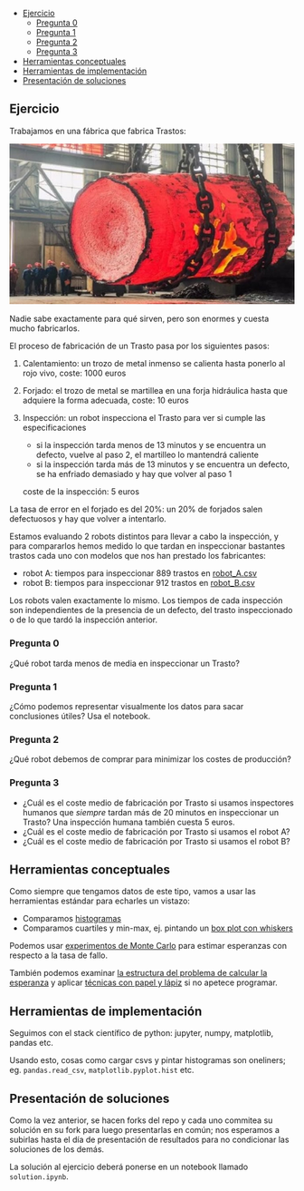 * [Ejercicio](#Ejercicio)
  * [Pregunta 0](#Pregunta-0)
  * [Pregunta 1](#Pregunta-1)
  * [Pregunta 2](#Pregunta-2)
  * [Pregunta 3](#Pregunta-3)
* [Herramientas conceptuales](#Herramientas-conceptuales)
* [Herramientas de implementación](#Herramientas-de-implementación)
* [Presentación de soluciones](#Presentación-de-soluciones)

## Ejercicio

Trabajamos en una fábrica que fabrica Trastos:

![trasto.jpeg](trasto.jpeg)

Nadie sabe exactamente para qué sirven, pero son enormes y cuesta mucho fabricarlos.

El proceso de fabricación de un Trasto pasa por los siguientes pasos:

1. Calentamiento: un trozo de metal inmenso se calienta hasta ponerlo al rojo vivo, coste: 1000 euros
2. Forjado: el trozo de metal se martillea en una forja hidráulica hasta que adquiere la forma adecuada, coste: 10 euros
3. Inspección: un robot inspecciona el Trasto para ver si cumple las especificaciones
   - si la inspección tarda menos de 13 minutos y se encuentra un defecto, vuelve al paso 2, el martilleo lo mantendrá caliente
   - si la inspección tarda más de 13 minutos y se encuentra un defecto, se ha enfriado demasiado y hay que volver al paso 1

   coste de la inspección: 5 euros

La tasa de error en el forjado es del 20%: un 20% de forjados salen defectuosos y hay que volver a intentarlo.

Estamos evaluando 2 robots distintos para llevar a cabo la inspección, y para compararlos hemos medido lo que tardan en inspeccionar bastantes trastos cada uno con modelos que nos han prestado los fabricantes:

* robot A: tiempos para inspeccionar 889 trastos en [robot_A.csv](robot_A.csv)
* robot B: tiempos para inspeccionar 912 trastos en [robot_B.csv](robot_B.csv)

Los robots valen exactamente lo mismo. Los tiempos de cada inspección son independientes de la presencia de un defecto, del trasto inspeccionado o de lo que tardó la inspección anterior.

### Pregunta 0

¿Qué robot tarda menos de media en inspeccionar un Trasto?

### Pregunta 1

¿Cómo podemos representar visualmente los datos para sacar conclusiones útiles? Usa el notebook.

### Pregunta 2

¿Qué robot debemos de comprar para minimizar los costes de producción?

### Pregunta 3

* ¿Cuál es el coste medio de fabricación por Trasto si usamos inspectores humanos que *siempre* tardan más de 20 minutos en inspeccionar un Trasto? Una inspección humana también cuesta 5 euros.
* ¿Cuál es el coste medio de fabricación por Trasto si usamos el robot A?
* ¿Cuál es el coste medio de fabricación por Trasto si usamos el robot B?

## Herramientas conceptuales

Como siempre que tengamos datos de este tipo, vamos a usar las herramientas estándar para echarles un vistazo:

* Comparamos [histogramas](https://en.wikipedia.org/wiki/Histogram)
* Comparamos cuartiles y min-max, ej. pintando un [box plot con whiskers](https://en.wikipedia.org/wiki/Box_plot)

Podemos usar [experimentos de Monte Carlo](https://en.wikipedia.org/wiki/Monte_Carlo_method) para estimar esperanzas con respecto a la tasa de fallo.

También podemos examinar [la estructura del problema de calcular la esperanza](https://en.wikipedia.org/wiki/Overlapping_subproblems) y aplicar [técnicas con papel y lápiz](https://en.wikipedia.org/wiki/Fixed_point_(mathematics)) si no apetece programar.

## Herramientas de implementación

Seguimos con el stack científico de python: jupyter, numpy, matplotlib, pandas etc.

Usando esto, cosas como cargar csvs y pintar histogramas son oneliners; eg. `pandas.read_csv`, `matplotlib.pyplot.hist` etc.

## Presentación de soluciones

Como la vez anterior, se hacen forks del repo y cada uno commitea su solución en su fork para luego presentarlas en común; nos esperamos a subirlas hasta el día de presentación de resultados para no condicionar las soluciones de los demás.

La solución al ejercicio deberá ponerse en un notebook llamado `solution.ipynb`.
